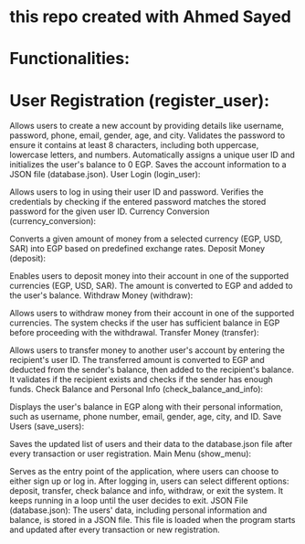 # this repo created with Ahmed Sayed
# Functionalities:
# User Registration (register_user):

Allows users to create a new account by providing details like username, password, phone, email, gender, age, and city.
Validates the password to ensure it contains at least 8 characters, including both uppercase, lowercase letters, and numbers.
Automatically assigns a unique user ID and initializes the user's balance to 0 EGP.
Saves the account information to a JSON file (database.json).
User Login (login_user):

Allows users to log in using their user ID and password.
Verifies the credentials by checking if the entered password matches the stored password for the given user ID.
Currency Conversion (currency_conversion):

Converts a given amount of money from a selected currency (EGP, USD, SAR) into EGP based on predefined exchange rates.
Deposit Money (deposit):

Enables users to deposit money into their account in one of the supported currencies (EGP, USD, SAR).
The amount is converted to EGP and added to the user's balance.
Withdraw Money (withdraw):

Allows users to withdraw money from their account in one of the supported currencies.
The system checks if the user has sufficient balance in EGP before proceeding with the withdrawal.
Transfer Money (transfer):

Allows users to transfer money to another user's account by entering the recipient's user ID.
The transferred amount is converted to EGP and deducted from the sender's balance, then added to the recipient's balance.
It validates if the recipient exists and checks if the sender has enough funds.
Check Balance and Personal Info (check_balance_and_info):

Displays the user's balance in EGP along with their personal information, such as username, phone number, email, gender, age, city, and ID.
Save Users (save_users):

Saves the updated list of users and their data to the database.json file after every transaction or user registration.
Main Menu (show_menu):

Serves as the entry point of the application, where users can choose to either sign up or log in.
After logging in, users can select different options: deposit, transfer, check balance and info, withdraw, or exit the system.
It keeps running in a loop until the user decides to exit.
JSON File (database.json):
The users' data, including personal information and balance, is stored in a JSON file. This file is loaded when the program starts and updated after every transaction or new registration.
